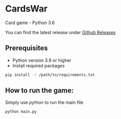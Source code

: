 # CardsWar

Card game - Python 3.6

You can find the latest release under [Github Releases](https://github.com/madalingiurca/war-card-game-implementation/releases)

## Prerequisites

* Python version 3.9 or higher
* Install required packages

```bash
pip install -r /path/to/requirements.txt
```

## How to run the game:

Simply use python to run the main file

```bash
python main.py
```
